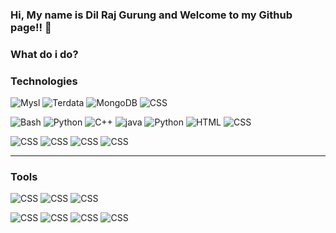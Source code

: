 ### Hi, My name is Dil Raj Gurung and Welcome to my Github page!! 👋


### What do i do?

### Technologies
<p>
<img alt="Mysl" src="https://img.shields.io/badge/MySQL-4479A1?logo=MySQL&logoColor=white&style=flat-square" />
<img alt="Terdata"0 src="https://img.shields.io/badge/Teradata-F37440?logo=Teradata&logoColor=white&style=flat-square" />
<img alt="MongoDB" src="https://img.shields.io/badge/MongoDB-47A248?logo=MongoDB&logoColor=white&style=flat-square" />
<img alt="CSS" src="https://img.shields.io/badge/Snowflake-FF7A00?logo=appveyor&logoColor=white&style=flat-square" />
</p>
<p>
<img alt="Bash" src="https://img.shields.io/badge/Bash Scripting-14161A?logo=PureScript&logoColor=white&style=flat-square" />
<img alt="Python" src="https://img.shields.io/badge/Python Scripting-14161A?logo=PureScript&logoColor=white&style=flat-square" />
<img alt="C++" src="https://img.shields.io/badge/C++-00599C?logo=C++&logoColor=white&style=flat-square" />
<img alt="java" src="https://img.shields.io/badge/Java-007396?logo=Java&logoColor=white&style=flat-square" />
<img alt="Python" src="https://img.shields.io/badge/Python-3776AB?logo=Python&logoColor=white&style=flat-square" />
<img alt="HTML" src="https://img.shields.io/badge/HTML-E34F26?logo=HTML5&logoColor=white&style=flat-square" />
<img alt="CSS" src="https://img.shields.io/badge/CSS-1572B6?logo=CSS3&logoColor=white&style=flat-square" />
</p>

<p>
<img alt="CSS" src="https://img.shields.io/badge/Hadoop-FF7A00?logo=appveyor&logoColor=white&style=flat-square" />
<img alt="CSS" src="https://img.shields.io/badge/Hive-FF7A00?logo=Hive&logoColor=white&style=flat-square" />
<img alt="CSS" src="https://img.shields.io/badge/Pig-FF7A00?logo=appveyor&logoColor=white&style=flat-square" />
<img alt="CSS" src="https://img.shields.io/badge/BigQuery-FF7A00?logo=appveyor&logoColor=white&style=flat-square" />
</p>

---

### Tools

<p>
<img alt="CSS" src="https://img.shields.io/badge/Jira-0052CC?logo=Jira&logoColor=white&style=flat-square" />
<img alt="CSS" src="https://img.shields.io/badge/Scrum-0052CC?logo=Jira-Software&logoColor=white&style=flat-square" />
<img alt="CSS" src="https://img.shields.io/badge/Agile-0052CC?logo=Jira%&Software&logoColor=white&style=flat-square" />
</p>

<p>
<img alt="CSS" src="https://img.shields.io/badge/PowerBI-F2C811?logo=Power-BI&logoColor=white&style=flat-square" />
<img alt="CSS" src="https://img.shields.io/badge/Microstrategy-D9232E?logo=MicroStrategy&logoColor=white&style=flat-square" />
<img alt="CSS" src="https://img.shields.io/badge/Microsoft Excel-217346?logo=Microsoft-Excel&logoColor=white&style=flat-square" />
<img alt="CSS" src="https://img.shields.io/badge/IntelliJ-000000?logo=IntelliJ-IDEA&logoColor=white&style=flat-square" />
</p>
